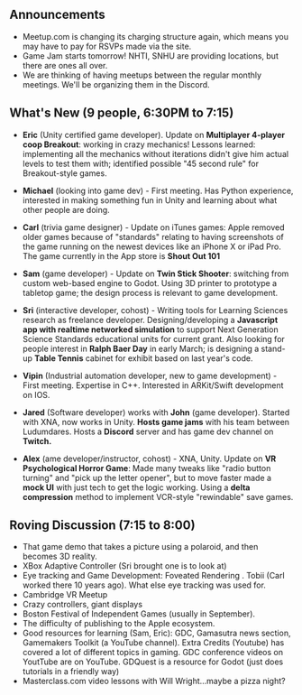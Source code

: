 ## Announcements

* Meetup.com is changing its charging structure again, which means you may have to pay for RSVPs made via the site. 
* Game Jam starts tomorrow! NHTI, SNHU are providing locations, but there are ones all over. 
* We are thinking of having meetups between the regular monthly meetings. We'll be organizing them in the Discord.

## What's New (9 people, 6:30PM to 7:15)

* **Eric** (Unity certified game developer). Update on **Multiplayer 4-player coop Breakout**: working in crazy mechanics! Lessons learned: implementing all the mechanics without iterations didn't give him actual levels to test them with; identified possible "45 second rule" for Breakout-style games.

* **Michael** (looking into game dev) - First meeting. Has Python experience, interested in making something fun in Unity and learning about what other people are doing. 

* **Carl** (trivia game designer) - Update on iTunes games: Apple removed older games because of "standards" relating to having screenshots of the game running on the newest devices like an iPhone X or iPad Pro. The game currently in the App store is **Shout Out 101**

* **Sam** (game developer) - Update on **Twin Stick Shooter**: switching from custom web-based engine to Godot. Using 3D printer to prototype a tabletop game; the design process is relevant to game development. 

* **Sri** (interactive developer, cohost) - Writing tools for Learning Sciences research as freelance developer. Designing/developing a  **Javascript app with realtime networked simulation** to support Next Generation Science Standards educational units for current grant. Also looking for people interest in **Ralph Baer Day** in early March; is designing a stand-up **Table Tennis** cabinet for exhibit based on last year's code. 

* **Vipin** (Industrial automation developer, new to game development) - First meeting. Expertise in C++. Interested in ARKit/Swift development on IOS.

* **Jared** (Software developer) works with **John** (game developer). Started with XNA, now works in Unity. **Hosts game jams** with his team between Ludumdares. Hosts a **Discord** server and has game dev channel on **Twitch.**

* **Alex** (ame developer/instructor, cohost) - XNA, Unity. Update on **VR Psychological Horror Game**: Made many tweaks like "radio button turning" and "pick up the letter opener", but to move faster made a **mock UI** with just tech to get the logic working. Using a **delta compression** method to implement VCR-style "rewindable" save games. 

## Roving Discussion (7:15 to 8:00)

* That game demo that takes a picture using a polaroid, and then becomes 3D reality. 
* XBox Adaptive Controller (Sri brought one is to look at)
* Eye tracking and Game Development: Foveated Rendering . Tobii (Carl worked there 10 years ago). What else eye tracking was used for.
* Cambridge VR Meetup
* Crazy controllers, giant displays
* Boston Festival of Independent Games (usually in September). 
* The difficulty of publishing to the Apple ecosystem.
* Good resources for learning (Sam, Eric): GDC, Gamasutra news section, Gamemakers Toolkit (a YouTube channel).  Extra Credits (Youtube) has covered a lot of different topics in gaming. GDC conference videos on YoutTube are on YouTube. GDQuest is a resource for Godot (just does tutorials in a friendly way)
* Masterclass.com video lessons with Will Wright...maybe a pizza night?